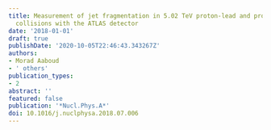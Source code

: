 ```yaml
---
title: Measurement of jet fragmentation in 5.02 TeV proton-lead and proton-proton
  collisions with the ATLAS detector
date: '2018-01-01'
draft: true
publishDate: '2020-10-05T22:46:43.343267Z'
authors:
- Morad Aaboud
- ' others'
publication_types:
- 2
abstract: ''
featured: false
publication: '*Nucl.Phys.A*'
doi: 10.1016/j.nuclphysa.2018.07.006
---
```


